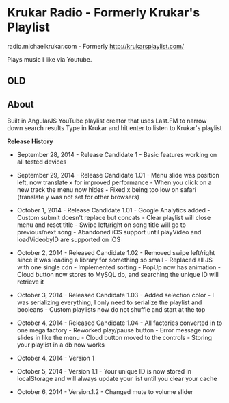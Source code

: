 Krukar Radio - Formerly Krukar's Playlist
===============

radio.michaelkrukar.com - Formerly http://krukarsplaylist.com/

Plays music I like via Youtube.

OLD
--------------

About
--------------
Built in AngularJS
YouTube playlist creator that uses Last.FM to narrow down search results
Type in Krukar and hit enter to listen to Krukar's playlist

**Release History**
- September 28, 2014 	- Release Candidate 1 		- Basic features working on all tested devices
- September 29, 2014 	- Release Candidate 1.01 	- Menu slide was position left, now translate x for improved performance
													- When you click on a new track the menu now hides
													- Fixed x being too low on safari (translate y was not set for other browsers)
- October 1, 2014 		- Release Candidate 1.01 	- Google Analytics added
													- Custom submit doesn't replace but concats
													- Clear playlist will close menu and reset title
													- Swipe left/right on song title will go to previous/next song
													- Abandoned iOS support until playVideo and loadVideobyID are supported on iOS
													
- October 2, 2014		- Released Candidate 1.02	- Removed swipe left/right since it was loading a library for something so small
													- Replaced all JS with one single cdn
													- Implemented sorting
													- PopUp now has animation
													- Cloud button now stores to MySQL db, and searching the unique ID will retrieve it

- October 3, 2014		- Released Candidate 1.03	- Added selection color
													- I was serializing everything, I only need to serialize the playlist and booleans
													- Custom playlists now do not shuffle and start at the top

- October 4, 2014		- Released Candidate 1.04	- All factories converted in to one mega factory
													- Reworked play/pause button
													- Error message now slides in like the menu
													- Cloud button moved to the controls
													- Storing your playlist in a db now works

- October 4, 2014		- Version 1

- October 5, 2014		- Version 1.1 				- Your unique ID is now stored in localStorage and will always update your list until you clear your cache

- October 6, 2014		- Version.1.2 				- Changed mute to volume slider